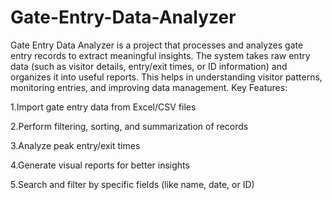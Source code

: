 # Gate-Entry-Data-Analyzer
Gate Entry Data Analyzer is a project that processes and analyzes gate entry records to extract meaningful insights. The system takes raw entry data (such as visitor details, entry/exit times, or ID information) and organizes it into useful reports. This helps in understanding visitor patterns, monitoring entries, and improving data management.
Key Features:

1.Import gate entry data from Excel/CSV files

2.Perform filtering, sorting, and summarization of records

3.Analyze peak entry/exit times

4.Generate visual reports for better insights

5.Search and filter by specific fields (like name, date, or ID)
